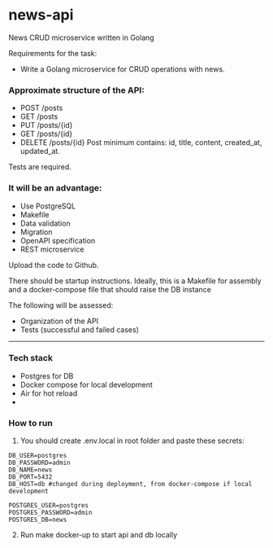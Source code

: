 # news-api
News CRUD microservice written in Golang

Requirements for the task:

- Write a Golang microservice for CRUD operations with news.

### Approximate structure of the API:
- POST /posts
- GET /posts
- PUT /posts/{id}
- GET /posts/{id}
- DELETE /posts/{id}
Post minimum contains: id, title, content, created_at,
updated_at.

Tests are required.

### It will be an advantage:
- Use PostgreSQL
- Makefile
- Data validation
- Migration
- OpenAPI specification
- REST microservice

Upload the code to Github.

There should be startup instructions. Ideally, this is a Makefile for assembly and a docker-compose file that should raise the DB instance

The following will be assessed:
- Organization of the API
- Tests (successful and failed cases)
---
### Tech stack
- Postgres for DB
- Docker compose for local development
- Air for hot reload
- 

### How to run
1. You should create .env.local in root folder and paste these secrets:
```
DB_USER=postgres
DB_PASSWORD=admin
DB_NAME=news
DB_PORT=5432
DB_HOST=db #changed during deployment, from docker-compose if local development

POSTGRES_USER=postgres
POSTGRES_PASSWORD=admin
POSTGRES_DB=news
```
2. Run make docker-up to start api and db locally